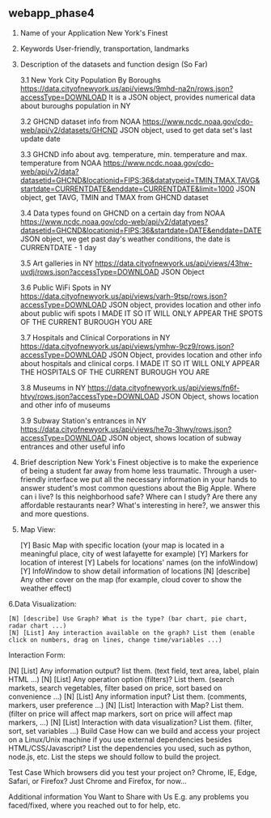## webapp_phase4

1. Name of your Application 
   New York's Finest
   
2. Keywords
   User-friendly, transportation, landmarks
   
3. Description of the datasets and function design (So Far)

    3.1  New York City Population By Boroughs
         https://data.cityofnewyork.us/api/views/9mhd-na2n/rows.json?accessType=DOWNLOAD
         It is a JSON object, provides numerical data about buroughs population in NY
    
    3.2  GHCND dataset info from NOAA
         https://www.ncdc.noaa.gov/cdo-web/api/v2/datasets/GHCND
         JSON object, used to get data set's last update date
    
    3.3  GHCND info about avg. temperature, min. temperature and max. temperature from NOAA
         https://www.ncdc.noaa.gov/cdo-web/api/v2/data?datasetid=GHCND&locationid=FIPS:36&datatypeid=TMIN,TMAX,TAVG&startdate=CURRENTDATE&enddate=CURRENTDATE&limit=1000
         JSON object, get TAVG, TMIN and TMAX from GHCND dataset
    
    3.4  Data types found on GHCND on a certain day from NOAA
         https://www.ncdc.noaa.gov/cdo-web/api/v2/datatypes?datasetid=GHCND&locationid=FIPS:36&startdate=DATE&enddate=DATE
         JSON object, we get past day's weather conditions, the date is CURRENTDATE - 1 day
         
    3.5  Art galleries in NY 
         https://data.cityofnewyork.us/api/views/43hw-uvdj/rows.json?accessType=DOWNLOAD
         JSON Object
         
    3.6  Public WiFi Spots in NY
         https://data.cityofnewyork.us/api/views/varh-9tsp/rows.json?accessType=DOWNLOAD
         JSON object, provides location and other info about public wifi spots
         I MADE IT SO IT WILL ONLY APPEAR THE SPOTS OF THE CURRENT BUROUGH YOU ARE
    
    3.7  Hospitals and Clinical Corporations in NY
         https://data.cityofnewyork.us/api/views/ymhw-9cz9/rows.json?accessType=DOWNLOAD
         JSON Object, provides location and other info about hospitals and clinical corps.
         I MADE IT SO IT WILL ONLY APPEAR THE HOSPITALS OF THE CURRENT BUROUGH YOU ARE
    
    3.8  Museums in NY
         https://data.cityofnewyork.us/api/views/fn6f-htvy/rows.json?accessType=DOWNLOAD
         JSON Object, shows location and other info of museums
    
    3.9  Subway Station's entrances in NY
         https://data.cityofnewyork.us/api/views/he7q-3hwy/rows.json?accessType=DOWNLOAD
         JSON object, shows location of subway entrances and other useful info
        
   
4. Brief description
   New York's Finest objective is to make the experience of being a student 
   far away from home less traumatic. Through a user-friendly interface we put
   all the necessary information in your hands to answer student's most common
   questions about the Big Apple. Where can i live? Is this neighborhood safe?
   Where can I study? Are there any affordable restaurants near?
   What's interesting in here?, we answer this and more questions.
   
5. Map View:

    [Y] Basic Map with specific location (your map is located in a meaningful place, city of west lafayette for example)
    [Y] Markers for location of interest
    [Y] Labels for locations' names (on the infoWindow)
    [Y] InfoWindow to show detail information of locations
    [N] [describe] Any other cover on the map (for example, cloud cover to show the weather effect)

6.Data Visualization:

    [N] [describe] Use Graph? What is the type? (bar chart, pie chart, radar chart ...)
    [N] [List] Any interaction available on the graph? List them (enable click on numbers, drag on lines, change time/variables ...)
Interaction Form:

[N] [List] Any information output? list them. (text field, text area, label, plain HTML ...)
[N] [List] Any operation option (filters)? List them. (search markets, search vegetables, filter based on price, sort based on convenience ...)
[N] [List] Any information input? List them. (comments, markers, user preference ...)
[N] [List] Interaction with Map? List them. (filter on price will affect map markers, sort on price will affect map markers, ...)
[N] [List] Interaction with data visualization? List them. (filter, sort, set variables ...)
Build Case How can we build and access your project on a Linux/Unix machine if you use external dependencies besides HTML/CSS/Javascript? List the dependencies you used, such as python, node.js, etc. List the steps we should follow to build the project.

Test Case Which browsers did you test your project on? Chrome, IE, Edge, Safari, or Firefox?
Just Chrome and Firefox, for now...

Additional information You Want to Share with Us E.g. any problems you faced/fixed, where you reached out to for help, etc.